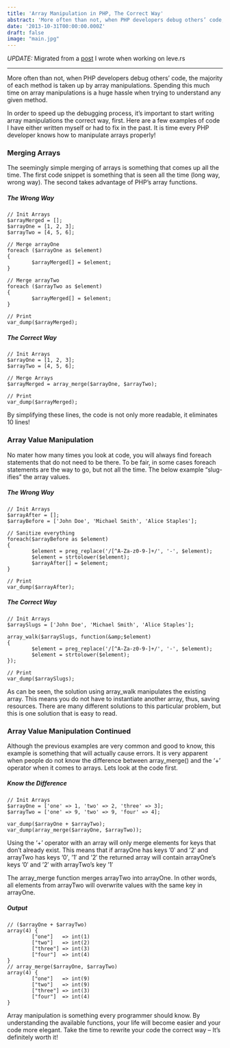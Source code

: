 ```yaml
---
title: 'Array Manipulation in PHP, The Correct Way'
abstract: 'More often than not, when PHP developers debug others’ code, the majority of each method is taken up by array manipulations. Spending this much time on array manipulations is a huge hassle when trying to understand any given method.'
date: '2013-10-31T00:00:00.000Z'
draft: false
image: "main.jpg"
---
```


*UPDATE:* Migrated from a [post](https://web.archive.org/web/20140718092350/http://leve.rs:80/blog/correct-array-manipulation-in-php/) I wrote when working on leve.rs

---

More often than not, when PHP developers debug others’ code, the majority of each method is taken up by array manipulations. Spending this much time on array manipulations is a huge hassle when trying to understand any given method.

In order to speed up the debugging process, it’s important to start writing array manipulations the correct way, first. Here are a few examples of code I have either written myself or had to fix in the past. It is time every PHP developer knows how to manipulate arrays properly!

### Merging Arrays

The seemingly simple merging of arrays is something that comes up all the time. The first code snippet is something that is seen all the time (long way, wrong way). The second takes advantage of PHP’s array functions.

##### The Wrong Way

``` php{numberLines: false}
// Init Arrays
$arrayMerged = [];
$arrayOne = [1, 2, 3];
$arrayTwo = [4, 5, 6];

// Merge arrayOne
foreach ($arrayOne as $element)
{
        $arrayMerged[] = $element;
}

// Merge arrayTwo
foreach ($arrayTwo as $element)
{
        $arrayMerged[] = $element;
}

// Print
var_dump($arrayMerged);
```

##### The Correct Way

``` php{numberLines: false}
// Init Arrays
$arrayOne = [1, 2, 3];
$arrayTwo = [4, 5, 6];

// Merge Arrays
$arrayMerged = array_merge($arrayOne, $arrayTwo);

// Print
var_dump($arrayMerged);
```

By simplifying these lines, the code is not only more readable, it eliminates 10 lines!

### Array Value Manipulation

No mater how many times you look at code, you will always find foreach statements that do not need to be there. To be fair, in some cases foreach statements are the way to go, but not all the time. The below example “slug-ifies” the array values.

##### The Wrong Way

``` php{numberLines: false}
// Init Arrays
$arrayAfter = [];
$arrayBefore = ['John Doe', 'Michael Smith', 'Alice Staples'];

// Sanitize everything
foreach($arrayBefore as $element)
{
        $element = preg_replace('/[^A-Za-z0-9-]+/', '-', $element);
        $element = strtolower($element);
        $arrayAfter[] = $element;
}

// Print
var_dump($arrayAfter);
```

##### The Correct Way

``` php{numberLines: false}
// Init Arrays
$arraySlugs = ['John Doe', 'Michael Smith', 'Alice Staples'];

array_walk($arraySlugs, function(&amp;$element)
{
        $element = preg_replace('/[^A-Za-z0-9-]+/', '-', $element);
        $element = strtolower($element);
});

// Print
var_dump($arraySlugs);
```

As can be seen, the solution using array_walk manipulates the existing array. This means you do not have to instantiate another array, thus, saving resources. There are many different solutions to this particular problem, but this is one solution that is easy to read.

### Array Value Manipulation Continued

Although the previous examples are very common and good to know, this example is something that will actually cause errors. It is very apparent when people do not know the difference between array_merge() and the ‘+’ operator when it comes to arrays. Lets look at the code first.

#####  Know the Difference

``` php{numberLines: false}
// Init Arrays
$arrayOne = ['one' => 1, 'two' => 2, 'three' => 3];
$arrayTwo = ['one' => 9, 'two' => 9, 'four' => 4];

var_dump($arrayOne + $arrayTwo);
var_dump(array_merge($arrayOne, $arrayTwo));
```

Using the ‘+’ operator with an array will only merge elements for keys that don’t already exist. This means that if arrayOne has keys ’0′ and ’2′ and arrayTwo has keys ’0′, ’1′ and ’2′ the returned array will contain arrayOne’s keys ’0′ and ’2′ with arrayTwo’s key ’1′

The array_merge function merges arrayTwo into arrayOne. In other words, all elements from arrayTwo will overwrite values with the same key in arrayOne.

##### Output

``` php{numberLines: false}
// ($arrayOne + $arrayTwo)
array(4) {
        ["one"]   => int(1)
        ["two"]   => int(2)
        ["three"] => int(3)
        ["four"]  => int(4)
}
// array_merge($arrayOne, $arrayTwo)
array(4) {
        ["one"]   => int(9)
        ["two"]   => int(9)
        ["three"] => int(3)
        ["four"]  => int(4)
}
```

Array manipulation is something every programmer should know. By understanding the available functions, your life will become easier and your code more elegant. Take the time to rewrite your code the correct way – It’s definitely worth it!